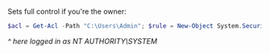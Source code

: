 
Sets full control if you're the owner:
```powershell
$acl = Get-Acl -Path "C:\Users\Admin"; $rule = New-Object System.Security.AccessControl.FileSystemAccessRule("NT AUTHORITY\SYSTEM", "FullControl", "ContainerInherit,ObjectInherit", "None", "Allow"); $acl.AddAccessRule($rule); Set-Acl -Path "C:\Users\Admin" -AclObject $acl
```
*^ here logged in as NT AUTHORITY\\SYSTEM*
